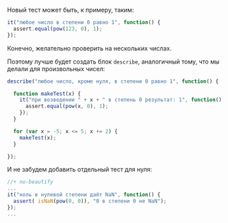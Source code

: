 Новый тест может быть, к примеру, таким:

```js
it("любое число в степени 0 равно 1", function() {
  assert.equal(pow(123, 0), 1);
});
```

Конечно, желательно проверить на нескольких числах. 

Поэтому лучше будет создать блок `describe`, аналогичный тому, что мы делали для произвольных чисел:

```js
describe("любое число, кроме нуля, в степени 0 равно 1", function() {

  function makeTest(x) {
    it("при возведении " + x + " в степень 0 результат: 1", function() {
      assert.equal(pow(x, 0), 1);
    });
  }

  for (var x = -5; x <= 5; x += 2) {
    makeTest(x);
  }

});
```

И не забудем добавить отдельный тест для нуля:

```js
//+ no-beautify
...
it("ноль в нулевой степени даёт NaN", function() {
  assert( isNaN(pow(0, 0)), "0 в степени 0 не NaN");
});
...
```

